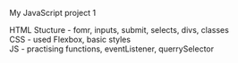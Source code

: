 My JavaScript project 1 <br>

HTML Stucture - fomr, inputs, submit, selects, divs, classes <br>
CSS - used Flexbox, basic styles <br>
JS - practising functions, eventListener, querrySelector 
